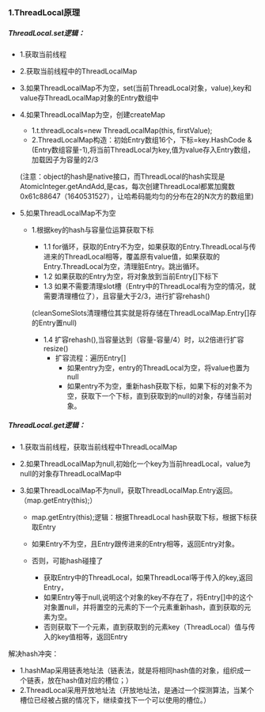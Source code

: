 ### 1.ThreadLocal原理
##### ThreadLocal.set逻辑：

- 1.获取当前线程
- 2.获取当前线程中的ThreadLocalMap
- 3.如果ThreadLocalMap不为空，set(当前ThreadLocal对象，value),key和value存ThreadLocalMap对象的Entry数组中
- 4.如果ThreadLocalMap为空，创建createMap
    - 1.t.threadLocals=new ThreadLocalMap(this, firstValue);
    - 2.ThreadLocalMap构造：初始Entry数组16个，下标=key.HashCode & (Entry数组容量-1),将当前ThreadLocal为key,值为value存入Entry数组，加载因子为容量的2/3
      
  (注意：object的hash是native接口，而ThreadLocal的hash实现是AtomicInteger.getAndAdd,是cas，每次创建ThreadLocal都累加魔数0x61c88647（1640531527），让哈希码能均匀的分布在2的N次方的数组里)
- 5.如果ThreadLocalMap不为空
  - 1.根据key的hash与容量位运算获取下标
    - 1.1 for循环，获取的Entry不为空，如果获取的Entry.ThreadLocal与传进来的ThreadLocal相等，覆盖原有value值，如果获取的Entry.ThreadLocal为空，清理脏Entry。跳出循环。
    - 1.2 如果获取的Entry为空，将对象放到当前Entry[]下标下
    - 1.3 如果不需要清理slot槽（Entry中的ThreadLocal有为空的情况，就需要清理槽位了），且容量大于2/3，进行扩容rehash()
    
    (cleanSomeSlots清理槽位其实就是将存储在ThreadLocalMap.Entry[]存的Entry置null)
    - 1.4 扩容rehash(),当容量达到（容量-容量/4）时，以2倍进行扩容resize()
      - 扩容流程：遍历Entry[]
        - 如果entry为空，entry的ThreadLocal为空，将value也置为null
        - 如果entry不为空，重新hash获取下标，如果下标的对象不为空，获取下一个下标，直到获取到的null的对象，存储当前对象。

##### ThreadLocal.get逻辑：
  - 1.获取当前线程，获取当前线程中ThreadLocalMap
  - 2.如果ThreadLocalMap为null,初始化一个key为当前hreadLocal，value为null的对象存ThreadLocalMap中
  - 3.如果ThreadLocalMap不为null，获取ThreadLocalMap.Entry返回。（map.getEntry(this);） 
  
    - map.getEntry(this);逻辑：根据ThreadLocal&nbsp;hash获取下标，根据下标获取Entry
      
    - 如果Entry不为空，且Entry跟传进来的Entry相等，返回Entry对象。
      
    - 否则，可能hash碰撞了
      - 获取Entry中的ThreadLocal，如果ThreadLocal等于传入的key,返回Entry，
      - 如果Entry等于null,说明这个对象的key不存在了，将Entry[]中的这个对象置null，并将置空的元素的下一个元素重新hash，直到获取的元素为空。
      - 否则获取下一个元素，直到获取到的元素key（ThreadLocal）值与传入的key值相等，返回Entry

解决hash冲突：
  - 1.hashMap采用链表地址法（链表法，就是将相同hash值的对象，组织成一个链表，放在hash值对应的槽位；）
  - 2.ThreadLocal采用开放地址法（开放地址法，是通过一个探测算法，当某个槽位已经被占据的情况下，继续查找下一个可以使用的槽位。）





